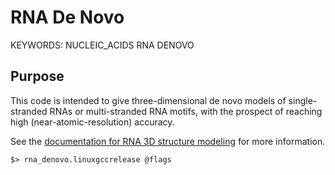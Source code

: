 # RNA De Novo

KEYWORDS: NUCLEIC_ACIDS RNA DENOVO

## Purpose

This code is intended to give three-dimensional de novo models of single-stranded RNAs or multi-stranded RNA motifs, with the prospect of reaching high (near-atomic-resolution) accuracy.

See the [documentation for RNA 3D structure modeling](https://www.rosettacommons.org/manuals/archive/rosetta3.4_user_guide/d2/d82/rna_denovo.html) for more information. 

```
$> rna_denovo.linuxgccrelease @flags
```
